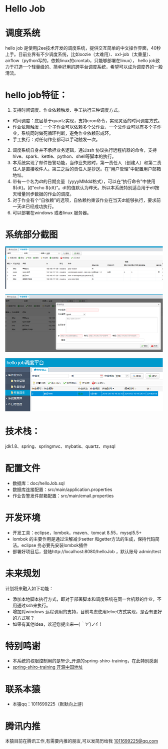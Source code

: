 # Hello Job
# 调度系统
hello job 是使用j2ee技术开发的调度系统，提供交互简单的中文操作界面，40秒上手。目前业界有不少调度系统，比如oozie（太难用）、xxl-job（太重量）、airflow（python写的，依赖linux的crontab，只能够部署在linux）， hello job致力于打造一个轻量级的、简单好用的跨平台调度系统，希望可以成为调度界的一股清流。

# hello job特征：
1. 支持时间调度、作业依赖触发、手工执行三种调度方式。
* 时间调度：底层基于quartz实现，支持cron命令，实现灵活的时间调度方式。
* 作业依赖触发：一个子作业可以依赖多个父作业，一个父作业可以有多个子作业，系统同时做死循环判断，避免作业依赖形成环。
* 手工执行：对任何作业都可以手动触发一次。
2. 调度系统自身并不承担业务逻辑，通过ssh 协议执行远程机器的命令，支持hive、spark、kettle、python、shell等脚本的执行。
3. 本系统实现了邮件告警功能，当作业失败时，第一责任人（创建人）和第二责任人是直接收件人。第三之后的责任人是抄送。在“用户管理”中配置用户邮箱地址。
4. 带有一个名为dt的日期变量（yyyyMMdd格式），可以在“执行命令”中使用${dt}。如“echo ${dt}”。dt的值默认为昨天。所以本系统特别适合用于etl按天增量同步数据的作业的调度。
5. 对于作业有个“自依赖”的选项，自依赖约束该作业在当天dt能够执行，要求前一天dt已经成功执行。
6. 可以部署在windows 或者linux 服务器。

# 系统部分截图
![作业管理](https://github.com/iture123/helloJob/blob/dev/helloJob/doc/job.png)

![添加作业](https://github.com/iture123/helloJob/blob/dev/helloJob/doc/addJob.png)

![作业日志](https://github.com/iture123/helloJob/blob/dev/helloJob/doc/jobLog.png)

# 技术栈：
jdk1.8、spring、springmvc、mybatis、quartz、mysql

# 配置文件
* 数据库：doc/helloJob.sql
* 数据库连接配置：src/main/application.properties
* 作业告警发件邮箱配置：src/main/email.properties

# 开发环境
* 开发工具：eclipse，lombok，maven、tomcat 8.55，mysql5.5+
*  lombok 的主要作用是通过注解减少setter 和getter方法的生成，保持代码简洁。eclipse 务必要先安装lombok插件
*  部署好项目后，登陆http://localhost:8080/helloJob ，默认账号 admin/test

# 未来规划
计划将来融入如下功能：
* 添加本地脚本执行方式，即对于部署脚本和调度系统在同一台机器的作业，不用通过ssh来执行。
* 增加对windows 远程调用的支持，目前考虑使用telnet方式实现，是否有更好的方式呢？
* 如果有其他idea，欢迎您提出来━(*｀∀´*)ノ亻!

# 特别鸣谢
* 本系统的权限控制用的是轩少_开源的spring-shiro-training，在此特别感谢
* [ spring-shiro-training 开源中国地址 ](https://www.oschina.net/p/spring-shiro-training)
 
# 联系本猿
* 本猿qq：1011699225（默默向上游）

# 腾讯内推
本猿目前在腾讯工作,有需要内推的朋友,可以发简历给我 1011699225@qq.com
